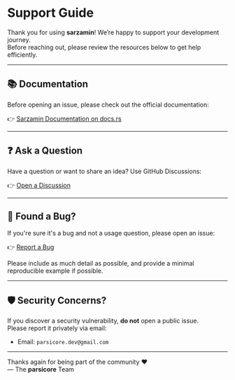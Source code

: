 # Support Guide

Thank you for using **sarzamin**! We’re happy to support your development journey.  
Before reaching out, please review the resources below to get help efficiently.

---

## 📚 Documentation

Before opening an issue, please check out the official documentation:

👉 [Sarzamin Documentation on docs.rs](https://docs.rs/sarzamin)

---

## ❓ Ask a Question

Have a question or want to share an idea? Use GitHub Discussions:

👉 [Open a Discussion](https://github.com/parsicore/sarzamin/discussions)

---

## 🐞 Found a Bug?

If you're sure it's a bug and not a usage question, please open an issue:

👉 [Report a Bug](https://github.com/parsicore/sarzamin/issues/new/choose)

Please include as much detail as possible, and provide a minimal reproducible example if possible.

---

## 🛡️ Security Concerns?

If you discover a security vulnerability, **do not** open a public issue.  
Please report it privately via email:

- Email: `parsicore.dev@gmail.com`

---

Thanks again for being part of the community ❤️  
— The **parsicore** Team
